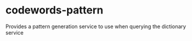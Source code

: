 # codewords-pattern
Provides a pattern generation service to use when querying the dictionary service
